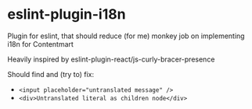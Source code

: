# eslint-plugin-i18n

Plugin for eslint, that should reduce (for me) monkey job on implementing i18n for Contentmart

Heavily inspired by eslint-plugin-react/js-curly-bracer-presence

Should find and (try to) fix:
- `<input placeholder="untranslated message" />`
- `<div>Untranslated literal as children node</div>`
